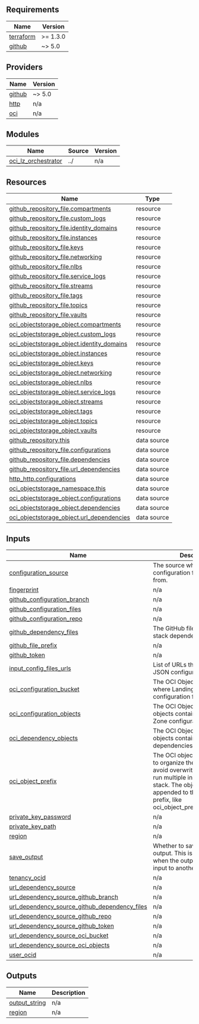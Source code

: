 ## Requirements

| Name | Version |
|------|---------|
| <a name="requirement_terraform"></a> [terraform](#requirement\_terraform) | >= 1.3.0 |
| <a name="requirement_github"></a> [github](#requirement\_github) | ~> 5.0 |

## Providers

| Name | Version |
|------|---------|
| <a name="provider_github"></a> [github](#provider\_github) | ~> 5.0 |
| <a name="provider_http"></a> [http](#provider\_http) | n/a |
| <a name="provider_oci"></a> [oci](#provider\_oci) | n/a |

## Modules

| Name | Source | Version |
|------|--------|---------|
| <a name="module_oci_lz_orchestrator"></a> [oci\_lz\_orchestrator](#module\_oci\_lz\_orchestrator) | ../ | n/a |

## Resources

| Name | Type |
|------|------|
| [github_repository_file.compartments](https://registry.terraform.io/providers/integrations/github/latest/docs/resources/repository_file) | resource |
| [github_repository_file.custom_logs](https://registry.terraform.io/providers/integrations/github/latest/docs/resources/repository_file) | resource |
| [github_repository_file.identity_domains](https://registry.terraform.io/providers/integrations/github/latest/docs/resources/repository_file) | resource |
| [github_repository_file.instances](https://registry.terraform.io/providers/integrations/github/latest/docs/resources/repository_file) | resource |
| [github_repository_file.keys](https://registry.terraform.io/providers/integrations/github/latest/docs/resources/repository_file) | resource |
| [github_repository_file.networking](https://registry.terraform.io/providers/integrations/github/latest/docs/resources/repository_file) | resource |
| [github_repository_file.nlbs](https://registry.terraform.io/providers/integrations/github/latest/docs/resources/repository_file) | resource |
| [github_repository_file.service_logs](https://registry.terraform.io/providers/integrations/github/latest/docs/resources/repository_file) | resource |
| [github_repository_file.streams](https://registry.terraform.io/providers/integrations/github/latest/docs/resources/repository_file) | resource |
| [github_repository_file.tags](https://registry.terraform.io/providers/integrations/github/latest/docs/resources/repository_file) | resource |
| [github_repository_file.topics](https://registry.terraform.io/providers/integrations/github/latest/docs/resources/repository_file) | resource |
| [github_repository_file.vaults](https://registry.terraform.io/providers/integrations/github/latest/docs/resources/repository_file) | resource |
| [oci_objectstorage_object.compartments](https://registry.terraform.io/providers/oracle/oci/latest/docs/resources/objectstorage_object) | resource |
| [oci_objectstorage_object.custom_logs](https://registry.terraform.io/providers/oracle/oci/latest/docs/resources/objectstorage_object) | resource |
| [oci_objectstorage_object.identity_domains](https://registry.terraform.io/providers/oracle/oci/latest/docs/resources/objectstorage_object) | resource |
| [oci_objectstorage_object.instances](https://registry.terraform.io/providers/oracle/oci/latest/docs/resources/objectstorage_object) | resource |
| [oci_objectstorage_object.keys](https://registry.terraform.io/providers/oracle/oci/latest/docs/resources/objectstorage_object) | resource |
| [oci_objectstorage_object.networking](https://registry.terraform.io/providers/oracle/oci/latest/docs/resources/objectstorage_object) | resource |
| [oci_objectstorage_object.nlbs](https://registry.terraform.io/providers/oracle/oci/latest/docs/resources/objectstorage_object) | resource |
| [oci_objectstorage_object.service_logs](https://registry.terraform.io/providers/oracle/oci/latest/docs/resources/objectstorage_object) | resource |
| [oci_objectstorage_object.streams](https://registry.terraform.io/providers/oracle/oci/latest/docs/resources/objectstorage_object) | resource |
| [oci_objectstorage_object.tags](https://registry.terraform.io/providers/oracle/oci/latest/docs/resources/objectstorage_object) | resource |
| [oci_objectstorage_object.topics](https://registry.terraform.io/providers/oracle/oci/latest/docs/resources/objectstorage_object) | resource |
| [oci_objectstorage_object.vaults](https://registry.terraform.io/providers/oracle/oci/latest/docs/resources/objectstorage_object) | resource |
| [github_repository.this](https://registry.terraform.io/providers/integrations/github/latest/docs/data-sources/repository) | data source |
| [github_repository_file.configurations](https://registry.terraform.io/providers/integrations/github/latest/docs/data-sources/repository_file) | data source |
| [github_repository_file.dependencies](https://registry.terraform.io/providers/integrations/github/latest/docs/data-sources/repository_file) | data source |
| [github_repository_file.url_dependencies](https://registry.terraform.io/providers/integrations/github/latest/docs/data-sources/repository_file) | data source |
| [http_http.configurations](https://registry.terraform.io/providers/hashicorp/http/latest/docs/data-sources/http) | data source |
| [oci_objectstorage_namespace.this](https://registry.terraform.io/providers/oracle/oci/latest/docs/data-sources/objectstorage_namespace) | data source |
| [oci_objectstorage_object.configurations](https://registry.terraform.io/providers/oracle/oci/latest/docs/data-sources/objectstorage_object) | data source |
| [oci_objectstorage_object.dependencies](https://registry.terraform.io/providers/oracle/oci/latest/docs/data-sources/objectstorage_object) | data source |
| [oci_objectstorage_object.url_dependencies](https://registry.terraform.io/providers/oracle/oci/latest/docs/data-sources/objectstorage_object) | data source |

## Inputs

| Name | Description | Type | Default | Required |
|------|-------------|------|---------|:--------:|
| <a name="input_configuration_source"></a> [configuration\_source](#input\_configuration\_source) | The source where configuration files are pulled from. | `string` | `"url"` | no |
| <a name="input_fingerprint"></a> [fingerprint](#input\_fingerprint) | n/a | `string` | `null` | no |
| <a name="input_github_configuration_branch"></a> [github\_configuration\_branch](#input\_github\_configuration\_branch) | n/a | `string` | `null` | no |
| <a name="input_github_configuration_files"></a> [github\_configuration\_files](#input\_github\_configuration\_files) | n/a | `list(string)` | `null` | no |
| <a name="input_github_configuration_repo"></a> [github\_configuration\_repo](#input\_github\_configuration\_repo) | n/a | `string` | `null` | no |
| <a name="input_github_dependency_files"></a> [github\_dependency\_files](#input\_github\_dependency\_files) | The GitHub files containing stack dependencies. | `list(string)` | `null` | no |
| <a name="input_github_file_prefix"></a> [github\_file\_prefix](#input\_github\_file\_prefix) | n/a | `string` | `null` | no |
| <a name="input_github_token"></a> [github\_token](#input\_github\_token) | n/a | `string` | `null` | no |
| <a name="input_input_config_files_urls"></a> [input\_config\_files\_urls](#input\_input\_config\_files\_urls) | List of URLs that point to the JSON configuration files. | `list(string)` | `null` | no |
| <a name="input_oci_configuration_bucket"></a> [oci\_configuration\_bucket](#input\_oci\_configuration\_bucket) | The OCI Object Storage bucket where Landing Zone configuration files are kept. | `string` | `null` | no |
| <a name="input_oci_configuration_objects"></a> [oci\_configuration\_objects](#input\_oci\_configuration\_objects) | The OCI Object Storage objects containing the Landing Zone configurations. | `list(string)` | `null` | no |
| <a name="input_oci_dependency_objects"></a> [oci\_dependency\_objects](#input\_oci\_dependency\_objects) | The OCI Object Storage objects containing stack dependencies. | `list(string)` | `null` | no |
| <a name="input_oci_object_prefix"></a> [oci\_object\_prefix](#input\_oci\_object\_prefix) | The OCI object prefix. Use this to organize the output and avoid overwriting when you run multiple instances of this stack. The object name is appended to the provided prefix, like oci\_object\_prefix/object\_name. | `string` | `null` | no |
| <a name="input_private_key_password"></a> [private\_key\_password](#input\_private\_key\_password) | n/a | `string` | `null` | no |
| <a name="input_private_key_path"></a> [private\_key\_path](#input\_private\_key\_path) | n/a | `string` | `null` | no |
| <a name="input_region"></a> [region](#input\_region) | n/a | `string` | `null` | no |
| <a name="input_save_output"></a> [save\_output](#input\_save\_output) | Whether to save the module output. This is typically done when the output is used as the input to another module. | `bool` | `false` | no |
| <a name="input_tenancy_ocid"></a> [tenancy\_ocid](#input\_tenancy\_ocid) | n/a | `string` | `null` | no |
| <a name="input_url_dependency_source"></a> [url\_dependency\_source](#input\_url\_dependency\_source) | n/a | `string` | `""` | no |
| <a name="input_url_dependency_source_github_branch"></a> [url\_dependency\_source\_github\_branch](#input\_url\_dependency\_source\_github\_branch) | n/a | `string` | `null` | no |
| <a name="input_url_dependency_source_github_dependency_files"></a> [url\_dependency\_source\_github\_dependency\_files](#input\_url\_dependency\_source\_github\_dependency\_files) | n/a | `list(string)` | `null` | no |
| <a name="input_url_dependency_source_github_repo"></a> [url\_dependency\_source\_github\_repo](#input\_url\_dependency\_source\_github\_repo) | n/a | `string` | `null` | no |
| <a name="input_url_dependency_source_github_token"></a> [url\_dependency\_source\_github\_token](#input\_url\_dependency\_source\_github\_token) | n/a | `string` | `null` | no |
| <a name="input_url_dependency_source_oci_bucket"></a> [url\_dependency\_source\_oci\_bucket](#input\_url\_dependency\_source\_oci\_bucket) | n/a | `string` | `null` | no |
| <a name="input_url_dependency_source_oci_objects"></a> [url\_dependency\_source\_oci\_objects](#input\_url\_dependency\_source\_oci\_objects) | n/a | `list(string)` | `null` | no |
| <a name="input_user_ocid"></a> [user\_ocid](#input\_user\_ocid) | n/a | `string` | `null` | no |

## Outputs

| Name | Description |
|------|-------------|
| <a name="output_output_string"></a> [output\_string](#output\_output\_string) | n/a |
| <a name="output_region"></a> [region](#output\_region) | n/a |
